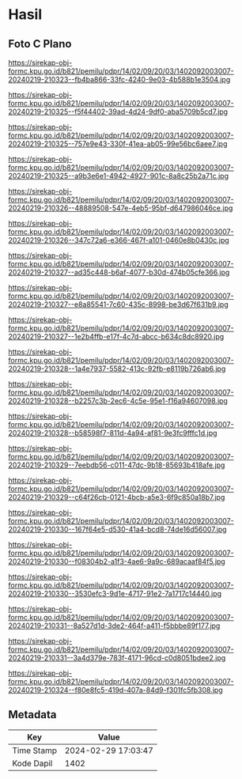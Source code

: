 # Hasil

## Foto C Plano

https://sirekap-obj-formc.kpu.go.id/b821/pemilu/pdpr/14/02/09/20/03/1402092003007-20240219-210323--fb4ba866-33fc-4240-9e03-4b588b1e3504.jpg

https://sirekap-obj-formc.kpu.go.id/b821/pemilu/pdpr/14/02/09/20/03/1402092003007-20240219-210325--f5f44402-39ad-4d24-9df0-aba5709b5cd7.jpg

https://sirekap-obj-formc.kpu.go.id/b821/pemilu/pdpr/14/02/09/20/03/1402092003007-20240219-210325--757e9e43-330f-41ea-ab05-99e56bc6aee7.jpg

https://sirekap-obj-formc.kpu.go.id/b821/pemilu/pdpr/14/02/09/20/03/1402092003007-20240219-210325--a9b3e6e1-4942-4927-901c-8a8c25b2a71c.jpg

https://sirekap-obj-formc.kpu.go.id/b821/pemilu/pdpr/14/02/09/20/03/1402092003007-20240219-210326--48889508-547e-4eb5-95bf-d647986046ce.jpg

https://sirekap-obj-formc.kpu.go.id/b821/pemilu/pdpr/14/02/09/20/03/1402092003007-20240219-210326--347c72a6-e366-467f-a101-0460e8b0430c.jpg

https://sirekap-obj-formc.kpu.go.id/b821/pemilu/pdpr/14/02/09/20/03/1402092003007-20240219-210327--ad35c448-b6af-4077-b30d-474b05cfe366.jpg

https://sirekap-obj-formc.kpu.go.id/b821/pemilu/pdpr/14/02/09/20/03/1402092003007-20240219-210327--e8a85541-7c60-435c-8998-be3d67f631b9.jpg

https://sirekap-obj-formc.kpu.go.id/b821/pemilu/pdpr/14/02/09/20/03/1402092003007-20240219-210327--1e2b4ffb-e17f-4c7d-abcc-b634c8dc8920.jpg

https://sirekap-obj-formc.kpu.go.id/b821/pemilu/pdpr/14/02/09/20/03/1402092003007-20240219-210328--1a4e7937-5582-413c-92fb-e8119b726ab6.jpg

https://sirekap-obj-formc.kpu.go.id/b821/pemilu/pdpr/14/02/09/20/03/1402092003007-20240219-210328--b2257c3b-2ec6-4c5e-95e1-f16a94607098.jpg

https://sirekap-obj-formc.kpu.go.id/b821/pemilu/pdpr/14/02/09/20/03/1402092003007-20240219-210328--b58598f7-811d-4a94-af81-9e3fc9fffc1d.jpg

https://sirekap-obj-formc.kpu.go.id/b821/pemilu/pdpr/14/02/09/20/03/1402092003007-20240219-210329--7eebdb56-c011-47dc-9b18-85693b418afe.jpg

https://sirekap-obj-formc.kpu.go.id/b821/pemilu/pdpr/14/02/09/20/03/1402092003007-20240219-210329--c64f26cb-0121-4bcb-a5e3-6f9c850a18b7.jpg

https://sirekap-obj-formc.kpu.go.id/b821/pemilu/pdpr/14/02/09/20/03/1402092003007-20240219-210330--167f64e5-d530-41a4-bcd8-74de16d56007.jpg

https://sirekap-obj-formc.kpu.go.id/b821/pemilu/pdpr/14/02/09/20/03/1402092003007-20240219-210330--f08304b2-a1f3-4ae6-9a9c-689acaaf84f5.jpg

https://sirekap-obj-formc.kpu.go.id/b821/pemilu/pdpr/14/02/09/20/03/1402092003007-20240219-210330--3530efc3-9d1e-4717-91e2-7a1717c14440.jpg

https://sirekap-obj-formc.kpu.go.id/b821/pemilu/pdpr/14/02/09/20/03/1402092003007-20240219-210331--8a527d1d-3de2-464f-a411-f5bbbe89f177.jpg

https://sirekap-obj-formc.kpu.go.id/b821/pemilu/pdpr/14/02/09/20/03/1402092003007-20240219-210331--3a4d379e-783f-4171-96cd-c0d8051bdee2.jpg

https://sirekap-obj-formc.kpu.go.id/b821/pemilu/pdpr/14/02/09/20/03/1402092003007-20240219-210324--f80e8fc5-419d-407a-84d9-f301fc5fb308.jpg


## Metadata

| Key        | Value               |
| ---------- | ------------------- |
| Time Stamp | 2024-02-29 17:03:47 |
| Kode Dapil | 1402                |



